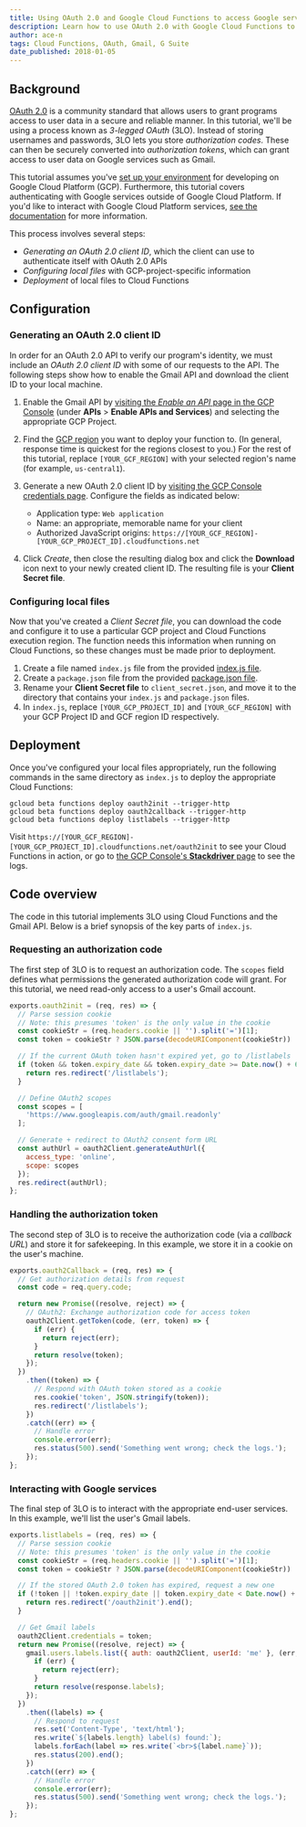 ```yaml
---
title: Using OAuth 2.0 and Google Cloud Functions to access Google services
description: Learn how to use OAuth 2.0 with Google Cloud Functions to access a user's data from Google services.
author: ace-n
tags: Cloud Functions, OAuth, Gmail, G Suite
date_published: 2018-01-05
---
```


## Background

[OAuth 2.0](https://oauth.net/2) is a community standard that allows users to
grant programs access to user data in a secure and reliable manner. In this
tutorial, we'll be using a process known as _3-legged OAuth_ (3LO). Instead of
storing usernames and passwords, 3LO lets you store _authorization codes_. These
can then be securely converted into _authorization tokens_, which can grant
access to user data on Google services such as Gmail.

This tutorial assumes you've [set up your environment][docs_setup] for
developing on Google Cloud Platform (GCP). Furthermore, this tutorial covers
authenticating with Google services outside of Google Cloud Platform. If you'd
like to interact with Google Cloud Platform services,
[see the documentation][docs_gcp_auth] for more information.

This process involves several steps:

- _Generating an OAuth 2.0 client ID_, which the client can use to authenticate
  itself with OAuth 2.0 APIs
- _Configuring local files_ with GCP-project-specific information
- _Deployment_ of local files to Cloud Functions

## Configuration

### Generating an OAuth 2.0 client ID

In order for an OAuth 2.0 API to verify our program's identity, we must include
an _OAuth 2.0 client ID_ with some of our requests to the API. The following
steps show how to enable the Gmail API and download the client ID to your local
machine.

1.  Enable the Gmail API by [visiting the _Enable an API_ page in the GCP Console][console_gmail]
    (under **APIs** > **Enable APIs and Services**) and selecting the appropriate
    GCP Project.
1.  Find the [GCP region][docs_regions] you want to deploy your function to.
    (In general, response time is quickest for the regions closest to you.) For
    the rest of this tutorial, replace `[YOUR_GCF_REGION]` with your selected
    region's name (for example, `us-central1`).
1.  Generate a new OAuth 2.0 client ID by [visiting the GCP Console credentials page][console_credentials].
    Configure the fields as indicated below:

    - Application type: `Web application`
    - Name: an appropriate, memorable name for your client
    - Authorized JavaScript origins: `https://[YOUR_GCF_REGION]-[YOUR_GCP_PROJECT_ID].cloudfunctions.net`

1.  Click _Create_, then close the resulting dialog box and click the
    **Download** icon next to your newly created client ID. The resulting file
    is your __Client Secret file__.

### Configuring local files

Now that you've created a _Client Secret file_, you can download the code and
configure it to use a particular GCP project and Cloud Functions execution
region. The function needs this information when running on Cloud Functions, so
these changes must be made prior to deployment.

1.  Create a file named `index.js` file from the provided [index.js file](https://github.com/GoogleCloudPlatform/community/blob/master/tutorials/cloud-functions-oauth-gmail/index.js).
1.  Create a `package.json` file from the provided [package.json file](https://github.com/GoogleCloudPlatform/community/blob/master/tutorials/cloud-functions-oauth-gmail/package.json).
1.  Rename your __Client Secret file__ to `client_secret.json`, and move it to
    the directory that contains your `index.js` and `package.json` files.
1.  In `index.js`, replace `[YOUR_GCP_PROJECT_ID]` and `[YOUR_GCF_REGION]` with
    your GCP Project ID and GCF region ID respectively.

## Deployment

Once you've configured your local files appropriately, run the following
commands in the same directory as `index.js` to deploy the appropriate Cloud
Functions:

    gcloud beta functions deploy oauth2init --trigger-http
    gcloud beta functions deploy oauth2callback --trigger-http
    gcloud beta functions deploy listlabels --trigger-http

Visit `https://[YOUR_GCF_REGION]-[YOUR_GCP_PROJECT_ID].cloudfunctions.net/oauth2init`
to see your Cloud Functions in action, or go to
[the GCP Console's **Stackdriver** page][console_stackdriver] to see the logs.

## Code overview

The code in this tutorial implements 3LO using Cloud Functions and the Gmail
API. Below is a brief synopsis of the key parts of `index.js`.

### Requesting an authorization code

The first step of 3LO is to request an authorization code. The `scopes` field
defines what permissions the generated authorization code will grant. For this
tutorial, we need read-only access to a user's Gmail account.

```javascript
exports.oauth2init = (req, res) => {
  // Parse session cookie
  // Note: this presumes 'token' is the only value in the cookie
  const cookieStr = (req.headers.cookie || '').split('=')[1];
  const token = cookieStr ? JSON.parse(decodeURIComponent(cookieStr)) : null;

  // If the current OAuth token hasn't expired yet, go to /listlabels
  if (token && token.expiry_date && token.expiry_date >= Date.now() + 60000) {
    return res.redirect('/listlabels');
  }

  // Define OAuth2 scopes
  const scopes = [
    'https://www.googleapis.com/auth/gmail.readonly'
  ];

  // Generate + redirect to OAuth2 consent form URL
  const authUrl = oauth2Client.generateAuthUrl({
    access_type: 'online',
    scope: scopes
  });
  res.redirect(authUrl);
};
```

### Handling the authorization token

The second step of 3LO is to receive the authorization code
(via a _callback URL_) and store it for safekeeping. In this example, we store
it in a cookie on the user's machine.

```javascript
exports.oauth2Callback = (req, res) => {
  // Get authorization details from request
  const code = req.query.code;

  return new Promise((resolve, reject) => {
    // OAuth2: Exchange authorization code for access token
    oauth2Client.getToken(code, (err, token) => {
      if (err) {
        return reject(err);
      }
      return resolve(token);
    });
  })
    .then((token) => {
      // Respond with OAuth token stored as a cookie
      res.cookie('token', JSON.stringify(token));
      res.redirect('/listlabels');
    })
    .catch((err) => {
      // Handle error
      console.error(err);
      res.status(500).send('Something went wrong; check the logs.');
    });
};
```

### Interacting with Google services

The final step of 3LO is to interact with the appropriate end-user services. In
this example, we'll list the user's Gmail labels.

```javascript
exports.listlabels = (req, res) => {
  // Parse session cookie
  // Note: this presumes 'token' is the only value in the cookie
  const cookieStr = (req.headers.cookie || '').split('=')[1];
  const token = cookieStr ? JSON.parse(decodeURIComponent(cookieStr)) : null;

  // If the stored OAuth 2.0 token has expired, request a new one
  if (!token || !token.expiry_date || token.expiry_date < Date.now() + 60000) {
    return res.redirect('/oauth2init').end();
  }

  // Get Gmail labels
  oauth2Client.credentials = token;
  return new Promise((resolve, reject) => {
    gmail.users.labels.list({ auth: oauth2Client, userId: 'me' }, (err, response) => {
      if (err) {
        return reject(err);
      }
      return resolve(response.labels);
    });
  })
    .then((labels) => {
      // Respond to request
      res.set('Content-Type', 'text/html');
      res.write(`${labels.length} label(s) found:`);
      labels.forEach(label => res.write(`<br>${label.name}`));
      res.status(200).end();
    })
    .catch((err) => {
      // Handle error
      console.error(err);
      res.status(500).send('Something went wrong; check the logs.');
    });
};
```

[docs_setup]: https://cloud.google.com/nodejs/docs/setup
[docs_regions]: https://cloud.google.com/compute/docs/regions-zones/#available
[docs_gcp_auth]: https://cloud.google.com/docs/authentication/
[console_gmail]: https://console.cloud.google.com/start/api?id=gmail
[console_credentials]: https://console.cloud.google.com/apis/credentials/oauthclient
[console_stackdriver]: https://console.cloud.google.com/logs/viewer
